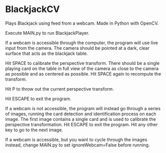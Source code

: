 # BlackjackCV
Plays Blackjack using feed from a webcam. Made in Python with OpenCV.

Execute MAIN.py to run BlackjackPlayer.



If a webcam is accessible through the computer, the program will use live input from the camera. The camera should be pointed at a dark, clear surface that acts as the blackjack table.

Hit SPACE to calibrate the perspective transform. There should be a single playing card on the table in full view of the camera as close to the camera as possible and as centered as possible. Hit SPACE again to recompute the transform.

Hit P to throw out the current perspective transform.

Hit ESCAPE to exit the program.



If a webcam is not accessible, the program will instead go through a series of images, running the card detection and identification process on each image. The first image contains a single card and is used to calibrate the perspective transformation. Hit ESCAPE to exit the program. Hit any other key to go to the next image.

If a webcam is accessible, but you want to cycle through the images instead, change MAIN.py to set ignoreWebcam=False before running.